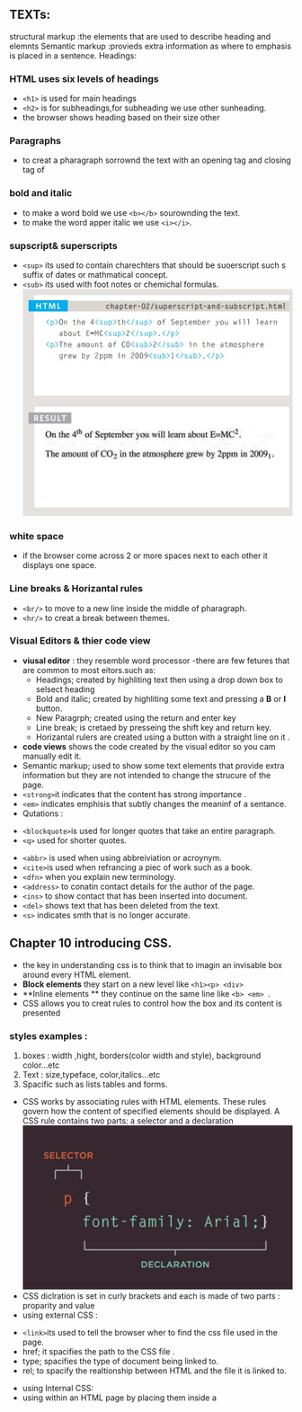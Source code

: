 ## TEXTs:
structural markup :the elements that are used to describe heading and elemnts
Semantic markup :provieds extra information as where to emphasis is placed in a sentence.
Headings:
### HTML uses six levels of headings
- `<h1>` is used for main headings
- `<h2>` is for subheadings,for subheading we use other  sunheading.
- the browser shows heading based on their size other
### Paragraphs 
- to creat a pharagraph sorrownd the text with an opening tag and closing tag of <p>
### bold and italic
- to make a word bold we use `<b></b>` sourownding the text.
- to make the word apper italic we use `<i></i>`.
### supscript& superscripts 
- `<sup>` its used to contain charechters that should be suoerscript such s suffix of dates or mathmatical concept.
- `<sub>` its used with foot notes or chemichal formulas.
 ![example](read02.jpg)
### white space 
- if the browser come across 2 or more spaces next to each other it displays one space.
### Line breaks & Horizantal rules 
- `<br/>` to move to a new line inside the middle of pharagraph.
- `<hr/>` to creat a break between themes.
### Visual Editors & thier code view 
- **viusal editor** : they resemble word processor
  -there are few fetures that are common to most eitors.such as:
   * Headings; created by highliting text then using a drop down box to selsect heading
   * Bold and italic; created by highliting some text and pressing a **B** or **I** button.
   * New Paragrph; created using the return and enter key
   * Line break; is cretaed by presseing the shift key and return key.
   * Horizantal rulers are created using a button with a straight line on it .
- **code views** shows the code created by the visual editor so you cam manually edit it.
- Semantic markup; used to show some text elements that provide extra information but they are not intended to change the strucure of the page.
- `<strong>`it indicates that the content has strong importance .
- `<em>` indicates emphisis that subtly changes the meaninf of a sentance.
- Qutations :
 * `<blockquote>`is used for longer quotes that take an entire paragraph.
 * `<q>` used for shorter quotes.
- `<abbr>` is used when using abbreiviation or acroynym.
- `<cite>`is used when refrancing a piec of work such as a book.
- `<dfn>` when you explain new terminology.
- `<address>` to conatin contact details for the author of the page.
- `<ins>` to show contact that has been inserted into document.
- `<del>` shows text that has been deleted from the text.
- `<s>` indicates smth that is no longer accurate.

## Chapter 10 introducing CSS.
- the key in understanding css is to think that to imagin an invisable box around every HTML element.
- **Block elements** they start on a new level like `<h1><p> <div>`
- **Inline elements ** they continue on the same line like `<b> <em> `.
- CSS allows you to creat rules to control how the box and its content is presented 

### styles examples :
1. boxes : width ,hight, borders(color width and style), background color...etc
2. Text : size,typeface, color,italics...etc
3. Spacific such as lists tables and forms.

- CSS works by associating rules with HTML elements. These rules govern
how the content of specified elements should be displayed. A CSS rule
contains two parts: a selector and a declaration 
![declration of css style](read022.jpg)
- CSS diclration is set in curly brackets and each is made of two parts : proparity and value 
- using external CSS :
 * `<link>`its used to tell the browser wher to find the css file used in the page.
 * href; it spacifies the path to the CSS file .
 * type; spacifies the type of document being linked to.
 * rel; to spacify the realtionship between HTML and the file it is linked to.
- using Internal CSS:
 - using within an HTML page by placing them inside a <style> element,which usually sits inside the
   `<head>` element of the page.
 CSS  selector :
1. Universal Selector applies to all elements in the document 
2. Type selector matches element names 
3. class selector matches an element with the same class selector
4. ID selector Matches an element whose id attribute has a value that matches the one specified after the pound or hash symbol.
5. child selector matches an element that is a direct child.
6. descendant SeLector Matches an element that is a descendent of another specified element (not just a direct child of that element)
7. adjacent Sibling SeLector Matches an element that is the next sibling of another.
8. generaL Sibling SeLector Matches an element that is a sibling of another, although it does not have to be the directly preceding element.

## How Css rules cascade 
- last rule ; if 2 selctors are identical the latter of the two will take precedance.
- Spacify if one selector is more spacific than others the more spacific rule will take presedance.
- Important you can add **!important **
- inhertance; if you use a proparty in the boady it will applay to most elements.
##why use external atyle sheets?
- all of your web pages can share the same style sheet.
- its easer to use when alternating an element in the page.





# Chapter 2 :Basic JavaScript Instrustions.
## statments
 - script is a series of instuctions that the computer follow;
   each indivisual instruction is a **statment** .
 - statment should end with a  ; .
 - the curly braces indicates the start and end of code block.
 - J.S is case sensitive 
 - Statments are instructions and each one starts at a new line.
 - Comments are used to help understand your code using:
     * multi line comment :  `/* ....*/` .
     * single line comment : `//`

## Variables 
 - its a place where the script is temporarly stored.
 - the variable should have a name that explains what its for.
 - we declare a variable using *var* and a name for the variable.
 - we assign a valut to the variable using `=` sign.

## Data types 
1. Numeric values such as 0.75
2. Strings; contains of letters and chrechters 
3. Boolean ; that return a true or false.

- we can store numbers in variables
- we can store strings in variables:
   * strings is placed between qoute marks single or doubled
   * qoutes should be stright not curly 
   * strings must always be written in a single line.
   * *escaping technich* is used when we want to use qoutes marks in the string.
- we can store a boolean in a variable.
- we can change the value of a variable later in the script.

### Rules for naming a variable :
1. the name must begin with a letter,$,_ but never a number.
2. it can contain $ _ and numbers 
3. we cant use reserved words.
4. all variables are case sensitive.
5. use a name that describes the values stored in it.
6. use *CameCase* if the var name is two name or more.


## Arrays
- arrays are special kind of variables that store list of values>
- we use it when we use a list of values that are related to each other.
- when creating an array we dont need to spacify how many values it hold.
- values in arrray are separated by commas.
- we creat an array like a variable, its values are held between square bracts [].
-array constructor. This uses the new keyword followed by Array();
  The values are then specified in parentheses (not square brackets), and each value is separated by a comma.
- values in arrays are accessed as ifs a numbered list starrting from 0 .
  * Each item in an array isautomatically given a number called an index.
  * To retrieve item on the list, the array name is specified along with the index number in square brackets.
  * Each array has a property called length, which holds the number of items in the array.

## Expressions
- expression evaluates into (results in) a single value.
  * EXPRESSIONS THAT ASSIGN AVALUE TO A VARIABLE.
  * EXPRESSIONS THAT USE TWO OR MORE VALUES TO RETURN A SINGLE VALUE.
## operators 
1. assignment operators 
2. Arithmatic operators 
![Arithmatic Operators](read0222.jpg)

3. comparison operators 
4. logical operators 
5. string operators 


## Chapter 4: Decisions and Loops

in order to determin which path the script takes we need to :
1.EVALUATIONS You can analyze values in your scripts to determine
whether or note they match expected results.
2. DECISIONS Using the results of evaluations, you can decide which path your 
script should go down
3.LOOPS There are also many occasions where you will
want to perform the same set of steps repeatedly

- flow charts help decide the path the script follows
- we set a condition and write codes for both options.
- there are 2 componants of a decsion :
   1. an expression is evaluated 
   2. a conditioal statment that says what to do in a given situation.

you can compare value to what you except it might be.
1.  == is equal to (it compares 2 values numbers strings or Boolean)to see if they are the same 
    'hello' == 'goodbye' return false 
     'hello' == 'hello' returns true 
2. != is not equal to cheacks two values to see if they are NOT the same .
     'hello' != 'goodbye' return true
     ' hello' != 'hello' return false
3. === strict equal to checks both datatype and value are the same '3'=== 3 return false; not the same data type
     '3' === '3' returns true ; same data type and value .
4. !== strict not equal to comparest 2 values to cheackboth data type and value are NOT the same
     '3' !== 3 returns true
     '3'!=='3' returns false
5. > greater than 
     4>3 returns true 
6.< less than 
     4<3 returns false
7.>= greator than or equal 
     4>= 3 returns true 
8. <= less than oor equal 
     4<=3 returns false  

### programmers return tho testing of a condition as EVALUATING. 
- they usually result in a true or false.
- evey value can be treated as  true or false even if its not a boolean
- in short circuit evaluation; conditions might not need to run .\
 

## Logical Operators 
unlike comparison operators that return one value , the logical operators allow you to
compare the result of more than one comparison operator 
1. && cheacks if both expressions on the side return true.
 - t && t returns t
 - t && f returns f
 - f && t returns f
 - f && f returns f

2. || logical or this test at least one condition.
  - `t || t` returns t
  -` t|| f` returns t
  - `f||t` returns t
  - `f || f` returns f
3- `! `logical not , this takes a single boolean value and inverts it 
  - `!T` returns F
  - `!F` returns T 

using IF statment 
 if (coondition){
   code to be excuted if true
   } else if {
    code excuted if not true
   } 